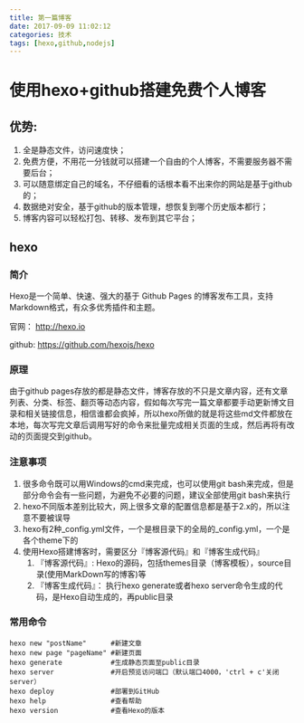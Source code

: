```yaml
---
title: 第一篇博客
date: 2017-09-09 11:02:12
categories: 技术
tags: [hexo,github,nodejs] 
---
```

# 使用hexo+github搭建免费个人博客
## 优势:
1. 全是静态文件，访问速度快；
2. 免费方便，不用花一分钱就可以搭建一个自由的个人博客，不需要服务器不需要后台；
3. 可以随意绑定自己的域名，不仔细看的话根本看不出来你的网站是基于github的；
4. 数据绝对安全，基于github的版本管理，想恢复到哪个历史版本都行；
5. 博客内容可以轻松打包、转移、发布到其它平台；


<!--more-->
##  hexo

### 简介
Hexo是一个简单、快速、强大的基于 Github Pages 的博客发布工具，支持Markdown格式，有众多优秀插件和主题。

官网： http://hexo.io

github: https://github.com/hexojs/hexo

### 原理
由于github pages存放的都是静态文件，博客存放的不只是文章内容，还有文章列表、分类、标签、翻页等动态内容，假如每次写完一篇文章都要手动更新博文目录和相关链接信息，相信谁都会疯掉，所以hexo所做的就是将这些md文件都放在本地，每次写完文章后调用写好的命令来批量完成相关页面的生成，然后再将有改动的页面提交到github。


### 注意事项 
1. 很多命令既可以用Windows的cmd来完成，也可以使用git bash来完成，但是部分命令会有一些问题，为避免不必要的问题，建议全部使用git bash来执行
2. hexo不同版本差别比较大，网上很多文章的配置信息都是基于2.x的，所以注意不要被误导
3. hexo有2种_config.yml文件，一个是根目录下的全局的_config.yml，一个是各个theme下的
4. 使用Hexo搭建博客时，需要区分『博客源代码』和『博客生成代码』
	1. 『博客源代码』: Hexo的源码，包括themes目录（博客模板），source目录(使用MarkDown写的博客)等
	2. 『博客生成代码』： 执行hexo generate或者hexo server命令生成的代码，是Hexo自动生成的，再public目录


### 常用命令
    hexo new "postName" 	 #新建文章
    hexo new page "pageName" #新建页面
    hexo generate 			 #生成静态页面至public目录
    hexo server 		     #开启预览访问端口（默认端口4000，'ctrl + c'关闭server）
    hexo deploy 			 #部署到GitHub
    hexo help  				 #查看帮助
    hexo version  			 #查看Hexo的版本
### 